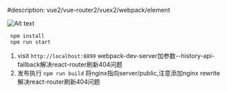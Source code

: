 #description:
vue2/vue-router2/vuex2/webpack/element

![Alt text](https://github.com/1451417401/SimpleVue2SPA/snap.png)


	 npm install
	 npm run start
1. visit `http://localhost:8899` webpack-dev-server加参数--history-api-fallback解决react-router刷新404问题
2. 发布执行 `npm run build` 将nginx指向server/public,注意添加nginx rewrite解决react-router刷新404问题